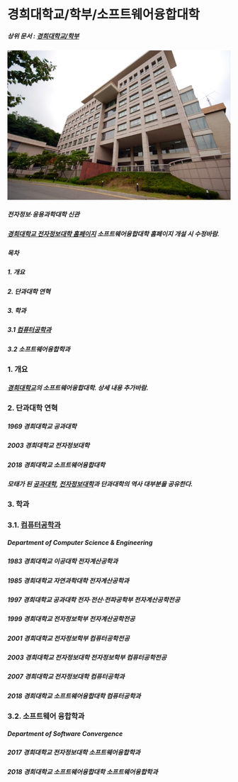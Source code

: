 경희대학교/학부/소프트웨어융합대학
==========


##### 상위 문서 : [경희대학교/학부](https://namu.wiki/w/경희대학교/학부)

![](https://github.com/2013104101/yjjason/blob/master/img.jpg)
##### 전자정보·응용과학대학 신관 



##### [경희대학교 전자정보대학 홈페이지](http://eni.khu.ac.kr/)  소프트웨어융합대학 홈페이지 개설 시 수정바람.


##### 목차
##### 1. 개요
##### 2. 단과대학 연혁
##### 3. 학과 

##### 3.1 [컴퓨터공학과](https://namu.wiki/w/컴퓨터공학과)
##### 3.2 소프트웨어융합학과


### 1. 개요
##### [경희대학교](https://namu.wiki/w/컴퓨터공학과)의 소프트웨어융합대학. 상세 내용 추가바람.

### 2. 단과대학 연혁
##### 1969 경희대학교 공과대학
##### 2003 경희대학교 전자정보대학
##### 2018 경희대학교 소프트웨어융합대학

##### 모태가 된 [공과대학](https://namu.wiki/w/컴퓨터공학과), [전자정보대학](https://namu.wiki/w/전자정보대학)과 단과대학의 역사 대부분을 공유한다.

### 3. 학과

### 3.1. [컴퓨터공학과](https://namu.wiki/w/컴퓨터공학과)

##### Department of Computer Science & Engineering

##### 1983 경희대학교 이공대학 전자계산공학과
##### 1985 경희대학교 자연과학대학 전자계산공학과
##### 1997 경희대학교 공과대학 전자·전산·전파공학부 전자계산공학전공
##### 1999 경희대학교 전자정보학부 전자계산공학전공
##### 2001 경희대학교 전자정보학부 컴퓨터공학전공
##### 2003 경희대학교 전자정보대학 전자정보학부 컴퓨터공학전공
##### 2007 경희대학교 전자정보대학 컴퓨터공학과
##### 2018 경희대학교 소프트웨어융합대학 컴퓨터공학과

### 3.2. 소프트웨어 융합학과

##### Department of Software Convergence

##### 2017 경희대학교 전자정보대학 소프트웨어융합학과
##### 2018 경희대학교 소프트웨어융합대학 소프트웨어융합학과






 


 
